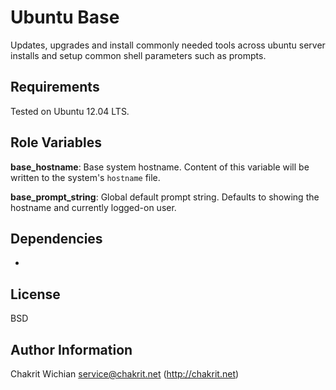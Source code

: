 Ubuntu Base
========

Updates, upgrades and install commonly needed tools across ubuntu server installs and
setup common shell parameters such as prompts.

Requirements
------------

Tested on Ubuntu 12.04 LTS.

Role Variables
--------------

**base_hostname**: Base system hostname. Content of this variable will be written to the
system's `hostname` file.

**base_prompt_string**: Global default prompt string. Defaults to showing the hostname and
currently logged-on user.

Dependencies
------------

-

License
-------

BSD

Author Information
------------------

Chakrit Wichian <service@chakrit.net> (http://chakrit.net)
